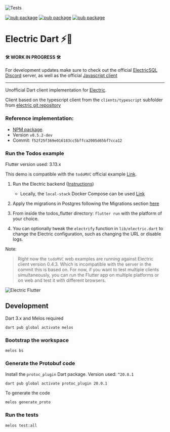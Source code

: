 ![Tests](https://github.com/SkillDevs/electric_dart/actions/workflows/tests.yml/badge.svg)

[![pub package](https://img.shields.io/pub/v/electricsql.svg?label=electricsql&color=blue)](https://pub.dartlang.org/packages/electricsql)
[![pub package](https://img.shields.io/pub/v/electricsql_flutter.svg?label=electricsql_flutter&color=blue)](https://pub.dartlang.org/packages/electricsql_flutter)
[![pub package](https://img.shields.io/pub/v/electricsql_cli.svg?label=electricsql_cli&color=blue)](https://pub.dartlang.org/packages/electricsql_cli)

# Electric Dart ⚡🎯

#### 🛠️ WORK IN PROGRESS 🛠️

For development updates make sure to check out the official [ElectricSQL Discord](https://discord.gg/B7kHGwDcbj) server, as well as the official [Javascript client](https://www.npmjs.com/package/electric-sql)  

---

Unofficial Dart client implementation for [Electric](https://electric-sql.com/).

Client based on the typescript client from the `clients/typescript` subfolder from [electric git repository](https://github.com/electric-sql/electric) 

### Reference implementation: 

* [NPM package](https://www.npmjs.com/package/electric-sql). 
* Version `v0.5.2-dev`
* Commit: `f52f25f369e016183cc5bffca2005d65bf7cca12` 


### Run the Todos example

Flutter version used: 3.13.x

This demo is compatible with the `todoMVC` official example [Link](https://github.com/electric-sql/examples).

1. Run the Electric backend ([Instructions](https://electric-sql.com/docs/overview/examples))

    * Locally, the `local-stack` Docker Compose can be used [Link](https://github.com/electric-sql/electric/tree/main/local-stack)

2. Apply the migrations in Postgres following the Migrations section [here](https://github.com/SkillDevs/electric_dart/blob/master/todos_flutter/README.md)

3. From inside the todos_flutter directory: `flutter run` with the platform of your choice.

4. You can optionally tweak the `electrify` function in `lib/electric.dart` to change the Electric configuration, such as changing the URL or disable logs.

Note:

> Right now the `todoMVC` web examples are running against Electric client version 0.4.3. Which is incompatible with the server in the commit this is based on. For now, if you want to test multiple clients simultaneously, you can run the Flutter app on multiple platforms or on web and test it with different browsers.

![Electric Flutter](https://github.com/SkillDevs/electric_dart/assets/22084723/bcff59b3-747f-4e88-bb5c-79bb4c21bf2f)


## Development

Dart 3.x and Melos required

`dart pub global activate melos`


### Bootstrap the workspace

`melos bs`


### Generate the Protobuf code

Install the `protoc_plugin` Dart package. Version used: `^20.0.1`

`dart pub global activate protoc_plugin 20.0.1`

To generate the code

`melos generate_proto`


### Run the tests

`melos test:all`
